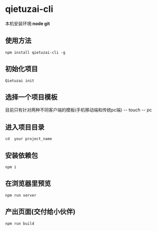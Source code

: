 # qietuzai-cli
本机安装环境:**node git**
## 使用方法
`npm install qietuzai-cli -g`


## 初始化项目
`Qietuzai init`

## 选择一个项目模板
  目前只有针对两种不同客户端的模板(手机移动端和传统pc端)
    -- touch
    -- pc
    
## 进入项目目录    
`cd  your project_name`

## 安装依赖包
`npm i`

## 在浏览器里预览
`npm run server`

## 产出页面(交付给小伙伴)
`npm run build`

